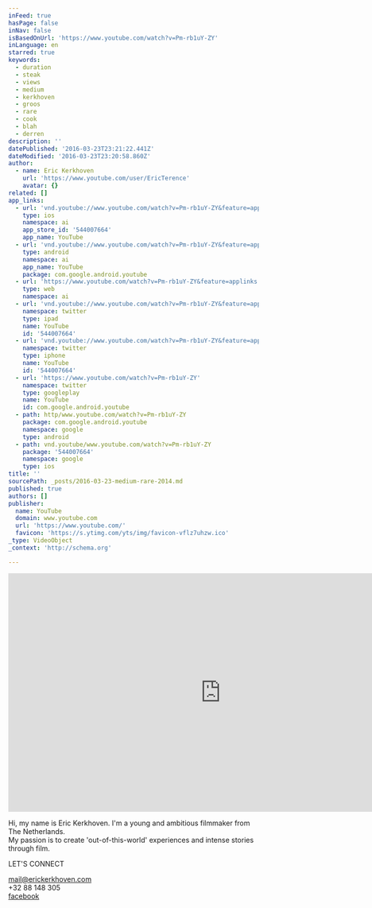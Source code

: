 ```yaml
---
inFeed: true
hasPage: false
inNav: false
isBasedOnUrl: 'https://www.youtube.com/watch?v=Pm-rb1uY-ZY'
inLanguage: en
starred: true
keywords:
  - duration
  - steak
  - views
  - medium
  - kerkhoven
  - groos
  - rare
  - cook
  - blah
  - derren
description: ''
datePublished: '2016-03-23T23:21:22.441Z'
dateModified: '2016-03-23T23:20:58.860Z'
author:
  - name: Eric Kerkhoven
    url: 'https://www.youtube.com/user/EricTerence'
    avatar: {}
related: []
app_links:
  - url: 'vnd.youtube://www.youtube.com/watch?v=Pm-rb1uY-ZY&feature=applinks'
    type: ios
    namespace: ai
    app_store_id: '544007664'
    app_name: YouTube
  - url: 'vnd.youtube://www.youtube.com/watch?v=Pm-rb1uY-ZY&feature=applinks'
    type: android
    namespace: ai
    app_name: YouTube
    package: com.google.android.youtube
  - url: 'https://www.youtube.com/watch?v=Pm-rb1uY-ZY&feature=applinks'
    type: web
    namespace: ai
  - url: 'vnd.youtube://www.youtube.com/watch?v=Pm-rb1uY-ZY&feature=applinks'
    namespace: twitter
    type: ipad
    name: YouTube
    id: '544007664'
  - url: 'vnd.youtube://www.youtube.com/watch?v=Pm-rb1uY-ZY&feature=applinks'
    namespace: twitter
    type: iphone
    name: YouTube
    id: '544007664'
  - url: 'https://www.youtube.com/watch?v=Pm-rb1uY-ZY'
    namespace: twitter
    type: googleplay
    name: YouTube
    id: com.google.android.youtube
  - path: http/www.youtube.com/watch?v=Pm-rb1uY-ZY
    package: com.google.android.youtube
    namespace: google
    type: android
  - path: vnd.youtube/www.youtube.com/watch?v=Pm-rb1uY-ZY
    package: '544007664'
    namespace: google
    type: ios
title: ''
sourcePath: _posts/2016-03-23-medium-rare-2014.md
published: true
authors: []
publisher:
  name: YouTube
  domain: www.youtube.com
  url: 'https://www.youtube.com/'
  favicon: 'https://s.ytimg.com/yts/img/favicon-vflz7uhzw.ico'
_type: VideoObject
_context: 'http://schema.org'

---
```

<iframe src="https://cdn.embedly.com/widgets/media.html?src=https%3A%2F%2Fwww.youtube.com%2Fembed%2FPm-rb1uY-ZY%3Ffeature%3Doembed&amp;url=https%3A%2F%2Fwww.youtube.com%2Fwatch%3Fv%3DPm-rb1uY-ZY&amp;image=https%3A%2F%2Fi.ytimg.com%2Fvi%2FPm-rb1uY-ZY%2Fhqdefault.jpg&amp;key=b7d04c9b404c499eba89ee7072e1c4f7&amp;type=text%2Fhtml&amp;schema=youtube" width="854" height="480" scrolling="no" frameborder="0" allowfullscreen="allowfullscreen" style=""></iframe>

Hi, my name is Eric Kerkhoven.  I'm a young and ambitious filmmaker from The Netherlands.  
My passion is to create 'out-of-this-world' experiences and intense stories through film.

LET'S CONNECT

mail@erickerkhoven.com  
+32  88 148 305  
[facebook][0]

[0]: https://app.thegrid.io/posts/cdef48aa-2e5b-4871-a15d-cbf241c39b1c/null